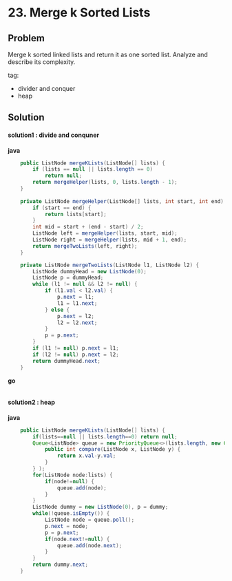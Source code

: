# 23. Merge k Sorted Lists

## Problem
Merge k sorted linked lists and return it as one sorted list. Analyze and describe its complexity.

tag:
- divider and conquer
- heap

## Solution

#### solution1 : divide and conquner

**java**
```java
    public ListNode mergeKLists(ListNode[] lists) {
        if (lists == null || lists.length == 0)
			return null;
		return mergeHelper(lists, 0, lists.length - 1);
    }
    
    private ListNode mergeHelper(ListNode[] lists, int start, int end) {
		if (start == end) {
			return lists[start];
		}
		int mid = start + (end - start) / 2;
		ListNode left = mergeHelper(lists, start, mid);
		ListNode right = mergeHelper(lists, mid + 1, end);
		return mergeTwoLists(left, right);
	}

	private ListNode mergeTwoLists(ListNode l1, ListNode l2) {
		ListNode dummyHead = new ListNode(0);
		ListNode p = dummyHead;
		while (l1 != null && l2 != null) {
			if (l1.val < l2.val) {
				p.next = l1;
				l1 = l1.next;
			} else {
				p.next = l2;
				l2 = l2.next;
			}
			p = p.next;
		}
		if (l1 != null) p.next = l1;
		if (l2 != null) p.next = l2;
		return dummyHead.next;
	}
```

**go**
```go

```

#### solution2 : heap

**java**
```java
    public ListNode mergeKLists(ListNode[] lists) {
        if(lists==null || lists.length==0) return null;
        Queue<ListNode> queue = new PriorityQueue<>(lists.length, new Comparator<ListNode>(){
            public int compare(ListNode x, ListNode y) {
                return x.val-y.val;
            }
        } );
        for(ListNode node:lists) {
            if(node!=null) {
                queue.add(node);
            }
        }
        ListNode dummy = new ListNode(0), p = dummy;
        while(!queue.isEmpty()) {
            ListNode node = queue.poll();
            p.next = node;
            p = p.next;
            if(node.next!=null) {
                queue.add(node.next);
            }
        }
        return dummy.next;
    }
```